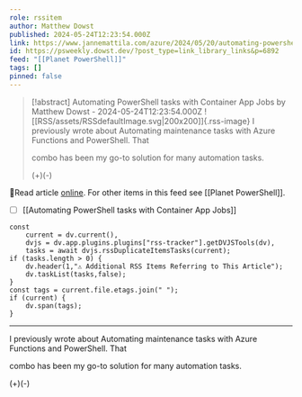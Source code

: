 ```yaml
---
role: rssitem
author: Matthew Dowst
published: 2024-05-24T12:23:54.000Z
link: https://www.jannemattila.com/azure/2024/05/20/automating-powershell-tasks-with-container-apps.html
id: https://psweekly.dowst.dev/?post_type=link_library_links&p=6892
feed: "[[Planet PowerShell]]"
tags: []
pinned: false
---
```


> [!abstract] Automating PowerShell tasks with Container App Jobs by Matthew Dowst - 2024-05-24T12:23:54.000Z
> ![[RSS/assets/RSSdefaultImage.svg|200x200]]{.rss-image}
> I previously wrote about Automating maintenance tasks with Azure Functions and PowerShell. That
> 
> combo has been my go-to solution for many automation tasks.
> 
> (+)(-)

🔗Read article [online](https://www.jannemattila.com/azure/2024/05/20/automating-powershell-tasks-with-container-apps.html). For other items in this feed see [[Planet PowerShell]].

- [ ] [[Automating PowerShell tasks with Container App Jobs]]

~~~dataviewjs
const
    current = dv.current(),
	dvjs = dv.app.plugins.plugins["rss-tracker"].getDVJSTools(dv),
	tasks = await dvjs.rssDuplicateItemsTasks(current);
if (tasks.length > 0) {
	dv.header(1,"⚠ Additional RSS Items Referring to This Article");
    dv.taskList(tasks,false);
}
const tags = current.file.etags.join(" ");
if (current) {
	dv.span(tags);
}
~~~

- - -
I previously wrote about Automating maintenance tasks with Azure Functions and PowerShell. That

combo has been my go-to solution for many automation tasks.

(+)(-)